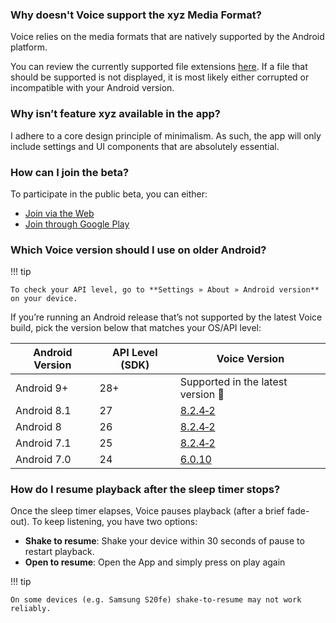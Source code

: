 ### Why doesn't Voice support the xyz Media Format?

Voice relies on the media formats that are natively supported by the Android platform.

You can review the currently supported file extensions [here](https://developer.android.com/media/media3/exoplayer/supported-formats).
If a file that should be supported is not displayed, it is most likely either corrupted or incompatible with your Android version.

### Why isn’t feature xyz available in the app?

I adhere to a core design principle of minimalism. As such, the app will only include settings and UI components that are absolutely
essential.

### How can I join the beta?

To participate in the public beta, you can either:

- [Join via the Web](https://play.google.com/store/apps/details?id=de.ph1b.audiobook)
- [Join through Google Play](https://play.google.com/apps/testing/de.ph1b.audiobook)

### Which Voice version should I use on older Android?

!!! tip

    To check your API level, go to **Settings » About » Android version** on your device.

If you’re running an Android release that’s not supported by the latest Voice build, pick the version below that matches your OS/API level:

| Android Version | API Level (SDK) | Voice Version                                                           |
|-----------------|-----------------|-------------------------------------------------------------------------|
| Android 9+      | 28+             | Supported in the latest version 🎉                                      |
| Android 8.1     | 27              | [8.2.4‑2](https://github.com/PaulWoitaschek/Voice/releases/tag/8.2.4-2) |
| Android 8       | 26              | [8.2.4‑2](https://github.com/PaulWoitaschek/Voice/releases/tag/8.2.4-2) |
| Android 7.1     | 25              | [8.2.4‑2](https://github.com/PaulWoitaschek/Voice/releases/tag/8.2.4-2) |
| Android 7.0     | 24              | [6.0.10](https://github.com/PaulWoitaschek/Voice/releases/tag/6.0.10)   |

### How do I resume playback after the sleep timer stops?

Once the sleep timer elapses, Voice pauses playback (after a brief fade-out). To keep listening, you have two options:

- **Shake to resume**: Shake your device within 30 seconds of pause to restart playback.
- **Open to resume**: Open the App and simply press on play again

!!! tip

    On some devices (e.g. Samsung S20fe) shake-to-resume may not work reliably.
